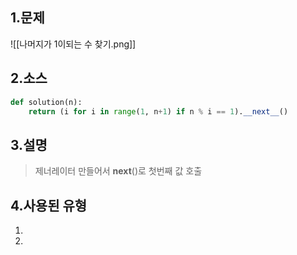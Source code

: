 ## 1.문제
![[나머지가 1이되는 수 찾기.png]]
## 2.소스
```python
def solution(n):        
    return (i for i in range(1, n+1) if n % i == 1).__next__()

```

## 3.설명
> 제너레이터 만들어서 __next__()로 첫번째 값 호출

## 4.사용된 유형
1)
2)